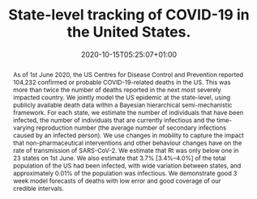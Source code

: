 ---
# Documentation: https://sourcethemes.com/academic/docs/managing-content/

title: "State-level tracking of COVID-19 in the United States."
authors: ["Swapnil Mishra*", "H. Juliette T. Unwin*", "Valerie C Bradley*", "Axel Gandy*", "Michaela A. C. Vollmer", "Thomas A. Mellan", "Helen Coupland", "Charles Whittaker", "Harrison Zhu", "Imperial College COVID-19 Response Team", "Azra C. Ghani", "Neil M. Ferguson", "Steven M. Riley", "Christl A. Donnelly",  "Samir Bhatt*", "Seth Flaxman*"]
date: 2020-10-15T05:25:07+01:00
doi: ""

# Schedule page publish date (NOT publication's date).
publishDate: 2020-10-15T04:15:07+01:00

# Publication type.
# Legend: 0 = Uncategorized; 1 = Conference paper; 2 = Journal article;
# 3 = Preprint / Working Paper; 4 = Report; 5 = Book; 6 = Book section;
# 7 = Thesis; 8 = Patent
publication_types: ["2"]

# Publication name and optional abbreviated publication name.
publication: " Nature Communications"
publication_short: " Nat. Commun."

abstract: "As of 1st June 2020, the US Centres for Disease Control and Prevention reported 104,232 confirmed or probable COVID-19-related deaths in the US. This was more than twice the number of deaths reported in the next most severely impacted country. We jointly model the US epidemic at the state-level, using publicly available death data within a Bayesian hierarchical semi-mechanistic framework. For each state, we estimate the number of individuals that have been infected, the number of individuals that are currently infectious and the time-varying reproduction number (the average number of secondary infections caused by an infected person). We use changes in mobility to capture the impact that non-pharmaceutical interventions and other behaviour changes have on the rate of transmission of SARS-CoV-2. We estimate that Rt was only below one in 23 states on 1st June. We also estimate that 3.7% [3.4%–4.0%] of the total population of the US had been infected, with wide variation between states, and approximately 0.01% of the population was infectious. We demonstrate good 3 week model forecasts of deaths with low error and good coverage of our credible intervals."

# Summary. An optional shortened abstract.
summary: ""

tags: []
categories: []
featured: false

# Custom links (optional).
#   Uncomment and edit lines below to show custom links.
links:
- name: Supplementary Material
  url: https://static-content.springer.com/esm/art%3A10.1038%2Fs41467-020-19652-6/MediaObjects/41467_2020_19652_MOESM1_ESM.pdf

url_pdf: "https://www.nature.com/articles/s41467-020-19652-6.pdf"
url_code: "https://github.com/ImperialCollegeLondon/covid19model"
url_dataset: "https://github.com/ImperialCollegeLondon/covid19model"
url_project: "https://mrc-ide.github.io/covid19usa"
url_source: "https://www.nature.com/articles/s41467-020-19652-6"

# Featured image
# To use, add an image named `featured.jpg/png` to your page's folder. 
# Focal points: Smart, Center, TopLeft, Top, TopRight, Left, Right, BottomLeft, Bottom, BottomRight.
image:
  caption: ""
  focal_point: ""
  preview_only: false

# Associated Projects (optional).
#   Associate this publication with one or more of your projects.
#   Simply enter your project's folder or file name without extension.
#   E.g. `internal-project` references `content/project/internal-project/index.md`.
#   Otherwise, set `projects: []`.
projects: []

# Slides (optional).
#   Associate this publication with Markdown slides.
#   Simply enter your slide deck's filename without extension.
#   E.g. `slides: "example"` references `content/slides/example/index.md`.
#   Otherwise, set `slides: ""`.
slides: ""
---